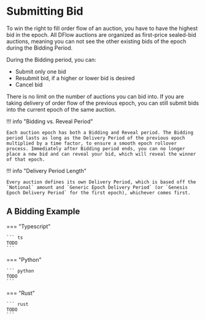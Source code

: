 # Submitting Bid

To win the right to fill order flow of an auction, you have to have the highest bid in the epoch. All DFlow auctions are organized as first-price sealed-bid auctions, meaning you can not see the other existing bids of the epoch during the Bidding Period.

During the Bidding period, you can:

- Submit only one bid
- Resubmit bid, if a higher or lower bid is desired
- Cancel bid

There is no limit on the number of auctions you can bid into. If you are taking delivery of order flow of the previous epoch, you can still submit bids into the current epoch of the same auction.

!!! info "Bidding vs. Reveal Period"

    Each auction epoch has both a Bidding and Reveal period. The Bidding period lasts as long as the Delivery Period of the previous epoch multiplied by a time factor, to ensure a smooth epoch rollover process. Immediately after Bidding period ends, you can no longer place a new bid and can reveal your bid, which will reveal the winner of that epoch.

!!! info "Delivery Period Length"

    Every auction defines its own Delivery Period, which is based off the `Notional` amount and `Generic Epoch Delivery Period` (or `Genesis Epoch Delivery Period` for the first epoch), whichever comes first.

## A Bidding Example

=== "Typescript"

    ``` ts
    TODO
    ```

=== "Python"

    ``` python
    TODO
    ```

=== "Rust"

    ``` rust
    TODO
    ```

